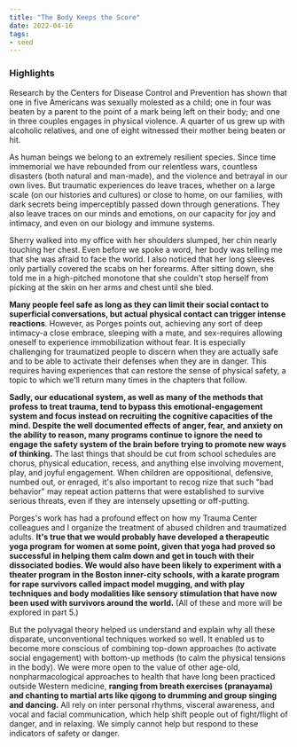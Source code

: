```yaml
---
title: "The Body Keeps the Score"
date: 2022-04-16
tags:
- seed
---
```


### Highlights

Research by the Centers for Disease Control and Prevention has shown that one in five Americans was sexually molested as a child; one in four was beaten by a parent to the point of a mark being left on their body; and one in three couples engages in physical violence. A quarter of us grew up with alcoholic relatives, and one of eight witnessed their mother being beaten or hit. 

As human beings we belong to an extremely resilient species. Since time immemorial we have rebounded from our relentless wars, countless disasters (both natural and man-made), and the violence and betrayal in our own lives. But traumatic experiences do leave traces, whether on a large scale (on our histories and cultures) or close to home, on our families, with dark secrets being imperceptibly passed down through generations. They also leave traces on our minds and emotions, on our capacity for joy and intimacy, and even on our biology and immune systems.

Sherry walked into my office with her shoulders slumped, her chin nearly touching her chest. Even before we spoke a word, her body was telling me that she was afraid to face the world. I also noticed that her long sleeves only partially covered the scabs on her forearms. After sitting down, she told me in a high-pitched monotone that she couldn't stop herself from picking at the skin on her arms and chest until she bled.

**Many people feel safe as long as they can limit their social contact to superficial conversations, but actual physical contact can trigger intense reactions**. However, as Porges points out, achieving any sort of deep intimacy-a close embrace, sleeping with a mate, and sex-requires allowing oneself to experience immobilization without fear. It is especially challenging for traumatized people to discern when they are actually safe and to be able to activate their defenses when they are in danger. This requires having experiences that can restore the sense of physical safety, a topic to which we'll return many times in the chapters that follow.

**Sadly, our educational system, as well as many of the methods that profess to treat trauma, tend to bypass this emotional-engagement system and focus instead on recruiting the cognitive capacities of the mind. Despite the well documented effects of anger, fear, and anxiety on the ability to reason, many programs continue to ignore the need to engage the safety system of the brain before trying to promote new ways of thinking.** The last things that should be cut from school schedules are chorus, physical education, recess, and anything else involving movement, play, and joyful engagement. When children are oppositional, defensive, numbed out, or enraged, it's also important to recog nize that such "bad behavior" may repeat action patterns that were established to survive serious threats, even if they are intensely upsetting or off-putting.

Porges's work has had a profound effect on how my Trauma Center colleagues and I organize the treatment of abused children and traumatized adults. **It's true that we would probably have developed a therapeutic yoga program for women at some point, given that yoga had proved so successful in helping them calm down and get in touch with their dissociated bodies. We would also have been likely to experiment with a theater program in the Boston inner-city schools, with a karate program for rape survivors called impact model mugging, and with play techniques and body modalities like sensory stimulation that have now been used with survivors around the world.** (All of these and more will be explored in part 5.)

But the polyvagal theory helped us understand and explain why all these disparate, unconventional techniques worked so well. It enabled us to become more conscious of combining top-down approaches (to activate social engagement) with bottom-up methods (to calm the physical tensions in the body). We were more open to the value of other age-old, nonpharmacological approaches to health that have long been practiced outside Western medicine, **ranging from breath exercises (pranayama) and chanting to martial arts like qigong to drumming and group singing and dancing.** All rely on inter personal rhythms, visceral awareness, and vocal and facial communication, which help shift people out of fight/flight of danger, and in relaxing. We simply cannot help but respond to these indicators of safety or danger.




